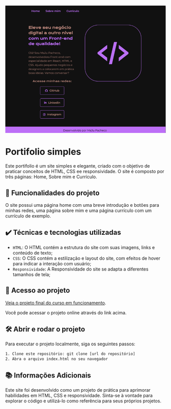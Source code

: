![Página de portifolio simples](https://github.com/MaJu-2440/images/blob/main/captura%20portifolio.PNG)

# Portifolio simples

Este portifolio é um site simples e elegante, criado com o objetivo de praticar conceitos de HTML, CSS ee responsividade. O site é composto por três páginas: Home, Sobre mim e Currículo.

## 🔨 Funcionalidades do projeto

O site possui uma página home com uma breve introdução e botões para minhas redes, uma página sobre mim e uma página currículo com um currículo de exemplo.

## ✔️ Técnicas e tecnologias utilizadas

- `HTML`: O HTML contém a estrutura do site com suas imagens, links e conteúdo de texto;
- `CSS`: O CSS contém a estilização e layout do site, com efeitos de hover para indicar a interação com usuário;
- `Responsividade`: A Responsividade do site se adapta a diferentes tamanhos de tela;

## 📁 Acesso ao projeto

[Veja o projeto final do curso em funcionamento](https://maju-2440.github.io/Portifolio-HTL-e-CSS/).

Você pode acessar o projeto online através do link acima.

## 🛠️ Abrir e rodar o projeto

Para executar o projeto localmente, siga os seguintes passos:

    1. Clone este repositório: git clone [url do repositório]
    2. Abra o arquivo index.html no seu navegador

## 📚 Informações Adicionais

Este site foi desenvolvido como um projeto de prática para aprimorar habilidades em HTML, CSS e responsividade. Sinta-se à vontade para explorar o código e utilizá-lo como referência para seus próprios projetos.